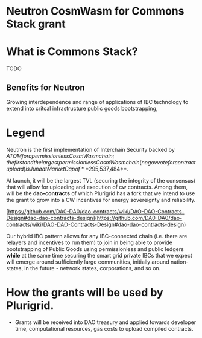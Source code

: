 # Neutron CosmWasm for Commons Stack grant
# What is Commons Stack?
TODO
## Benefits for Neutron
Growing interdependence and range of applications of IBC technology to extend into critcal infrastructure public goods bootstrapping, 
# Legend

Neutron is the first implementation of Interchain Security backed by $ATOM for a permissionless CosmWasm chain; the first and the largest permissionless CosmWasm chain (no gov vote for contract upload) is Junø at Market Cap of **$295,537,484**.  

At launch, it will be the largest TVL (securing the integrity of the consensus) that will allow for uploading and execution of cw contracts. Among them, will be the **dao-contracts** of which Plurigrid has a fork that we intend to use the grant to grow into a CW incentives for energy sovereignty and reliability.  

[https://github.com/DA0-DA0/dao-contracts/wiki/DAO-DAO-Contracts-Design#dao-dao-contracts-design](https://github.com/DA0-DA0/dao-contracts/wiki/DAO-DAO-Contracts-Design#dao-dao-contracts-design)  

Our hybrid IBC pattern allows for any IBC-connected chain (i.e. there are relayers and incentives to run them) to join in being able to provide bootstrapping of Public Goods using permissionless and public ledgers **while** at the same time securing the smart grid private IBCs that we expect will emerge around sufficiently large communities, initially around nation-states, in the future - network states, corporations, and so on.  

# How the grants will be used by Plurigrid. 
- Grants will be received into DAO treasury and applied towards developer time, computational resources, gas costs to upload compiled contracts. 

